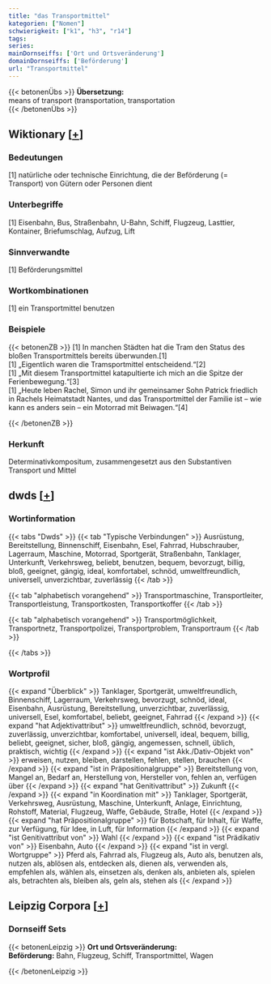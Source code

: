 ```yaml
---
title: "das Transportmittel"
kategorien: ["Nomen"]
schwierigkeit: ["k1", "h3", "r14"]
tags:
series:
mainDornseiffs: ['Ort und Ortsveränderung']
domainDornseiffs: ['Beförderung']
url: "Transportmittel"
---
```


{{< betonenÜbs >}}
**Übersetzung:**  
means of transport (transportation, transportation  
{{< /betonenÜbs >}}

## Wiktionary [[+](https://de.wiktionary.org/wiki/Transportmittel)]

### Bedeutungen
[1] natürliche oder technische Einrichtung, die der Beförderung (= Transport) von Gütern oder Personen dient  

### Unterbegriffe
[1] Eisenbahn, Bus, Straßenbahn, U-Bahn, Schiff, Flugzeug, Lasttier, Kontainer, Briefumschlag, Aufzug, Lift  

### Sinnverwandte
[1] Beförderungsmittel  

### Wortkombinationen
[1] ein Transportmittel benutzen  

### Beispiele
{{< betonenZB >}}
[1] In manchen Städten hat die Tram den Status des bloßen Transportmittels bereits überwunden.[1]  
[1] „Eigentlich waren die Tramsportmittel entscheidend.“[2]  
[1] „Mit diesem Transportmittel katapultierte ich mich an die Spitze der Ferienbewegung.“[3]  
[1] „Heute leben Rachel, Simon und ihr gemeinsamer Sohn Patrick friedlich in Rachels Heimatstadt Nantes, und das Transportmittel der Familie ist – wie kann es anders sein – ein Motorrad mit Beiwagen.“[4]  

{{< /betonenZB >}}
### Herkunft
Determinativkompositum, zusammengesetzt aus den Substantiven Transport und Mittel  



## dwds [[+](https://www.dwds.de/wb/Transportmittel)]

### Wortinformation
{{< tabs "Dwds" >}}
{{< tab "Typische Verbindungen" >}}
Ausrüstung, Bereitstellung, Binnenschiff, Eisenbahn, Esel, Fahrrad, Hubschrauber, Lagerraum, Maschine, Motorrad, Sportgerät, Straßenbahn, Tanklager, Unterkunft, Verkehrsweg, beliebt, benutzen, bequem, bevorzugt, billig, bloß, geeignet, gängig, ideal, komfortabel, schnöd, umweltfreundlich, universell, unverzichtbar, zuverlässig
{{< /tab >}}

{{< tab "alphabetisch vorangehend" >}}
Transportmaschine, Transportleiter, Transportleistung, Transportkosten, Transportkoffer
{{< /tab >}}

{{< tab "alphabetisch vorangehend" >}}
Transportmöglichkeit, Transportnetz, Transportpolizei, Transportproblem, Transportraum
{{< /tab >}}

{{< /tabs >}}

### Wortprofil
{{< expand "Überblick" >}} Tanklager, Sportgerät, umweltfreundlich, Binnenschiff, Lagerraum, Verkehrsweg, bevorzugt, schnöd, ideal, Eisenbahn, Ausrüstung, Bereitstellung, unverzichtbar, zuverlässig, universell, Esel, komfortabel, beliebt, geeignet, Fahrrad {{< /expand >}}
{{< expand "hat Adjektivattribut" >}} umweltfreundlich, schnöd, bevorzugt, zuverlässig, unverzichtbar, komfortabel, universell, ideal, bequem, billig, beliebt, geeignet, sicher, bloß, gängig, angemessen, schnell, üblich, praktisch, wichtig {{< /expand >}}
{{< expand "ist Akk./Dativ-Objekt von" >}} erweisen, nutzen, bleiben, darstellen, fehlen, stellen, brauchen {{< /expand >}}
{{< expand "ist in Präpositionalgruppe" >}} Bereitstellung von, Mangel an, Bedarf an, Herstellung von, Hersteller von, fehlen an, verfügen über {{< /expand >}}
{{< expand "hat Genitivattribut" >}} Zukunft {{< /expand >}}
{{< expand "in Koordination mit" >}} Tanklager, Sportgerät, Verkehrsweg, Ausrüstung, Maschine, Unterkunft, Anlage, Einrichtung, Rohstoff, Material, Flugzeug, Waffe, Gebäude, Straße, Hotel {{< /expand >}}
{{< expand "hat Präpositionalgruppe" >}} für Botschaft, für Inhalt, für Waffe, zur Verfügung, für Idee, in Luft, für Information {{< /expand >}}
{{< expand "ist Genitivattribut von" >}} Wahl {{< /expand >}}
{{< expand "ist Prädikativ von" >}} Eisenbahn, Auto {{< /expand >}}
{{< expand "ist in vergl. Wortgruppe" >}} Pferd als, Fahrrad als, Flugzeug als, Auto als, benutzen als, nutzen als, ablösen als, entdecken als, dienen als, verwenden als, empfehlen als, wählen als, einsetzen als, denken als, anbieten als, spielen als, betrachten als, bleiben als, geln als, stehen als {{< /expand >}}

## Leipzig Corpora [[+](https://corpora.uni-leipzig.de/en/res?word=Transportmittel&corpusId=deu_newscrawl-public_2018)]

### Dornseiff Sets
{{< betonenLeipzig >}}
**Ort und Ortsveränderung:**  
**Beförderung:** Bahn, Flugzeug, Schiff, Transportmittel, Wagen  

{{< /betonenLeipzig >}}
